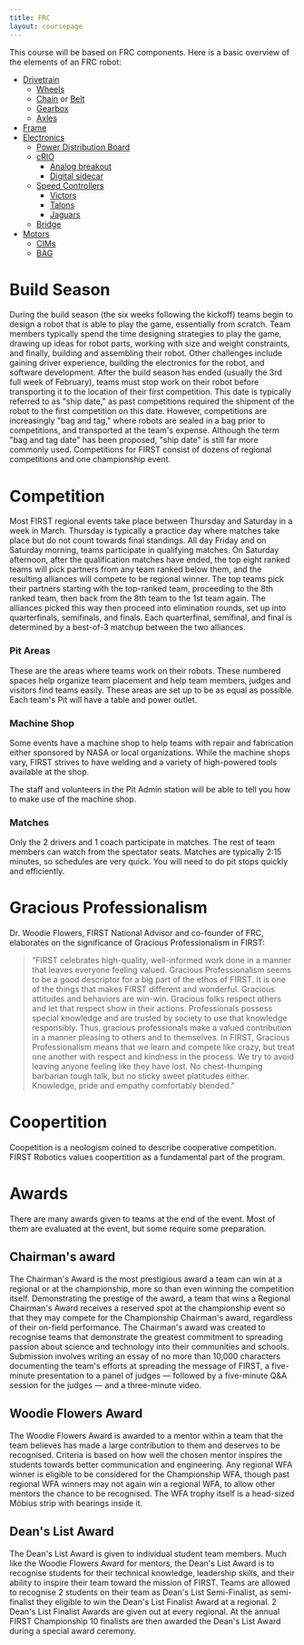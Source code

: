 ```yaml
---
title: FRC
layout: coursepage
---
```


This course will be based on FRC components. Here is a basic overview of the elements of an FRC robot:

- [Drivetrain](http://www.simbotics.org/files/pdf/drivetraindesign.pdf)
    - [Wheels](http://www.andymark.com/Wheel-s/229.htm)
    - [Chain](http://www.andymark.com/SearchResults.asp?Search=chain) or [Belt](http://www.andymark.com/SearchResults.asp?Search=belt)
    - [Gearbox](http://www.andymark.com/SearchResults.asp?searching=Y&sort=5&search=gearbox)
    - [Axles](http://en.wikipedia.org/wiki/Wheel_and_axle)
- [Frame](http://www.andymark.com/SearchResults.asp?searching=Y&sort=5&search=frame)
- [Electronics](http://wpilib.screenstepslive.com/s/3120/m/8559/l/92626-wiring-the-2014-frc-control-system)
    - [Power Distribution Board](http://www.andymark.com/product-p/am-0865.htm)
    - [cRIO](https://decibel.ni.com/content/docs/DOC-19103)
        - [Analog breakout](http://www.usfirst.org/sites/default/files/uploadedFiles/Robotics_Programs/FRC/Game_and_Season__Info/2012_Assets/Analog%20Breakout.pdf)
        - [Digital sidecar](http://www.usfirst.org/sites/default/files/uploadedFiles/Robotics_Programs/FRC/Game_and_Season__Info/2012_Assets/Digital%20Sidecar.pdf)
    - [Speed Controllers](http://en.wikipedia.org/wiki/H_bridge)
        - [Victors](http://www.vexrobotics.com/vexpro/motor-controllers/217-2769.html)
        - [Talons](http://www.andymark.com/Talon-p/am-2505.htm)
        - [Jaguars](http://www.vexrobotics.com/vexpro/motor-controllers/217-3367.html)
    - [Bridge](http://www.andymark.com/DAP-1522-REV-B-p/am-0839.htm)
- [Motors](http://www.usfirst.org/sites/default/files/uploadedImages/Robotics_Programs/FRC/Game_and_Season__Info/2014/2014_Motor_Information.pdf)
    - [CIMs](http://www.vexrobotics.com/vexpro/motor-controllers/217-2000.html)
    - [BAG](http://www.vexrobotics.com/vexpro/motor-controllers/217-3351.html)

# Build Season
During the build season (the six weeks following the kickoff) teams begin to design a robot that is able to play the game, essentially from scratch. Team members typically spend the time designing strategies to play the game, drawing up ideas for robot parts, working with size and weight constraints, and finally, building and assembling their robot. Other challenges include gaining driver experience, building the electronics for the robot, and software development. After the build season has ended (usually the 3rd full week of February), teams must stop work on their robot before transporting it to the location of their first competition. This date is typically referred to as "ship date," as past competitions required the shipment of the robot to the first competition on this date. However, competitions are increasingly "bag and tag," where robots are sealed in a bag prior to competitions, and transported at the team's expense. Although the term "bag and tag date" has been proposed, "ship date" is still far more commonly used. Competitions for FIRST consist of dozens of regional competitions and one championship event.

# Competition
Most FIRST regional events take place between Thursday and Saturday in a week in March. Thursday is typically a practice day where matches take place but do not count towards final standings. All day Friday and on Saturday morning, teams participate in qualifying matches. On Saturday afternoon, after the qualification matches have ended, the top eight ranked teams will pick partners from any team ranked below them, and the resulting alliances will compete to be regional winner. The top teams pick their partners starting with the top-ranked team, proceeding to the 8th ranked team, then back from the 8th team to the 1st team again. The alliances picked this way then proceed into elimination rounds, set up into quarterfinals, semifinals, and finals. Each quarterfinal, semifinal, and final is determined by a best-of-3 matchup between the two alliances.

### Pit Areas
These are the areas where teams work on their robots. These numbered spaces help organize team placement and help team members, judges and visitors find teams easily. These areas are set up to be as equal as possible. Each team's Pit will have a table and power outlet.

### Machine Shop
Some events have a machine shop to help teams with repair and fabrication either sponsored by NASA or local organizations. While the machine shops vary, FIRST strives to have welding and a variety of high-powered tools available at the shop. 

The staff and volunteers in the Pit Admin station will be able to tell you how to make use of the machine shop.

### Matches
Only the 2 drivers and 1 coach participate in matches. The rest of team members can watch from the spectator seats. Matches are typically 2:15 minutes, so schedules are very quick. You will need to do pit stops quickly and efficiently.

# Gracious Professionalism
Dr. Woodie Flowers, FIRST National Advisor and co-founder of FRC, elaborates on the significance of Gracious Professionalism in FIRST:

> “FIRST celebrates high-quality, well-informed work done in a manner that leaves everyone feeling valued. Gracious Professionalism seems to be a good descriptor for a big part of the ethos of FIRST. It is one of the things that makes FIRST different and wonderful.
> Gracious attitudes and behaviors are win-win. Gracious folks respect others and let that respect show in their actions. Professionals possess special knowledge and are trusted by society to use that knowledge responsibly. Thus, gracious professionals make a valued contribution in a manner pleasing to others and to themselves.
> In FIRST, Gracious Professionalism means that we learn and compete like crazy, but treat one another with respect and kindness in the process. We try to avoid leaving anyone feeling like they have lost. No chest-thumping barbarian tough talk, but no sticky sweet platitudes either. Knowledge, pride and empathy comfortably blended."

# Coopertition
Coopetition is a neologism coined to describe cooperative competition. FIRST Robotics values coopertition as a fundamental part of the program.

# Awards
There are many awards given to teams at the end of the event. Most of them are evaluated at the event, but some require some preparation.

## Chairman's award
The Chairman's Award is the most prestigious award a team can win at a regional or at the championship, more so than even winning the competition itself. Demonstrating the prestige of the award, a team that wins a Regional Chairman's Award receives a reserved spot at the championship event so that they may compete for the Championship Chairman's award, regardless of their on-field performance. The Chairman's award was created to recognise teams that demonstrate the greatest commitment to spreading passion about science and technology into their communities and schools. Submission involves writing an essay of no more than 10,000 characters documenting the team's efforts at spreading the message of FIRST, a five-minute presentation to a panel of judges — followed by a five-minute Q&A session for the judges — and a three-minute video.

## Woodie Flowers Award
The Woodie Flowers Award is awarded to a mentor within a team that the team believes has made a large contribution to them and deserves to be recognised. Criteria is based on how well the chosen mentor inspires the students towards better communication and engineering. Any regional WFA winner is eligible to be considered for the Championship WFA, though past regional WFA winners may not again win a regional WFA, to allow other mentors the chance to be recognised. The WFA trophy itself is a head-sized Möbius strip with bearings inside it.

## Dean's List Award
The Dean's List Award is given to individual student team members. Much like the Woodie Flowers Award for mentors, the Dean's List Award is to recognise students for their technical knowledge, leadership skills, and their ability to inspire their team toward the mission of FIRST. Teams are allowed to recognise 2 students on their team as Dean's List Semi-Finalist, as semi-finalist they eligible to win the Dean's List Finalist Award at a regional. 2 Dean's List Finalist Awards are given out at every regional. At the annual FIRST Championship 10 finalists are then awarded the Dean's List Award during a special award ceremony.
